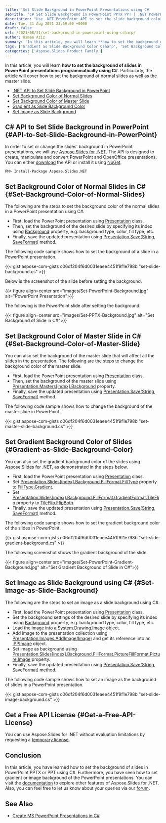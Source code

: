 ```yaml
---
title: 'Set Slide Background in PowerPoint Presentations using C#'
seoTitle: "C# Set Slide Background in PowerPoint PPTX PPT | .NET PowerPoint API"
description: "Use .NET PowerPoint API to set the slide background color in PowerPoint presentations using C# or VB.NET. Download source code."
date: Tue, 31 Aug 2021 23:59:00 +0000
draft: false
url: /2021/08/31/set-background-in-powerpoint-using-csharp/
author: Usman Aziz
summary: 'In this article, you will learn **how to set the background of slides in PowerPoint presentations programmatically using C#**. Particularly, the article will cover how to set the background of normal slides as well as the master slide.'
tags: ['Gradient as Slide Background Color Csharp', 'Set Background Color of Master Slide Csharp', 'Set Background Color of Normal Slides Csharp', 'Set Image as Slide Background Csharp']
categories: ['Aspose.Slides Product Family']
---
```


In this article, you will learn **how to set the background of slides in PowerPoint presentations programmatically using C#**. Particularly, the article will cover how to set the background of normal slides as well as the master slide.

*   [.NET API to Set Slide Background in PowerPoint][1]
*   [Set Background Color of Normal Slides][2]
*   [Set Background Color of Master Slide][3]
*   [Gradient as Slide Background Color][4]
*   [Set Image as Slide Background][5]

## C# API to Set Slide Background in PowerPoint {#API-to-Set-Slide-Background-in-PowerPoint}

In order to set or change the slides' background in PowerPoint presentations, we will use [Aspose.Slides for .NET][6]. The API is designed to create, manipulate and convert PowerPoint and OpenOffice presentations. You can either [download][7] the API or install it using [NuGet][8].

```
PM> Install-Package Aspose.Slides.NET
```

## Set Background Color of Normal Slides in C# {#Set-Background-Color-of-Normal-Slides}

The following are the steps to set the background color of the normal slides in a PowerPoint presentation using C#.

*   First, load the PowerPoint presentation using [Presentation][9] class.
*   Then, set the background of the desired slide by specifying its index using [Background][10] property, e.g. background type, color, fill type, etc.
*   Finally, save the updated presentation using [Presentation.Save(String, SaveFormat)][11] method.

The following code sample shows how to set the background of a slide in a PowerPoint presentation.

{{< gist aspose-com-gists c06df204f6d0031eaee4451f9f1e798b "set-slide-background.cs" >}}

Below is the screenshot of the slide before setting the background.



{{< figure align=center src="images/Set-PowerPoint-Background.jpg" alt="PowerPoint Presentation">}}


The following is the PowerPoint slide after setting the background.



{{< figure align=center src="images/Set-PPTX-Background.jpg" alt="Set Background of Slide in C#">}}


## Set Background Color of Master Slide in C# {#Set-Background-Color-of-Master-Slide}

You can also set the background of the master slide that will affect all the slides in the presentation. The following are the steps to change the background color of the master slide.

*   First, load the PowerPoint presentation using [Presentation][12] class.
*   Then, set the background of the master slide using [Presentation.Masters\[index\].Background][13] property.
*   Finally, save the updated presentation using [Presentation.Save(String, SaveFormat)][14] method.

The following code sample shows how to change the background of the master slide in PowerPoint.

{{< gist aspose-com-gists c06df204f6d0031eaee4451f9f1e798b "set-master-slide-background.cs" >}}

## Set Gradient Background Color of Slides {#Gradient-as-Slide-Background-Color}

You can also set the gradient background color of the slides using Aspose.Slides for .NET, as demonstrated in the steps below.

*   First, load the PowerPoint presentation using [Presentation][15] class.
*   Set [Presentation.Slides\[index\].Background.FillFormat.FillType][16] property to [FillType.Gradient][17].
*   Set [Presentation.Slides\[index\].Background.FillFormat.GradientFormat.TileFlip][18] property to [TileFlip.FlipBoth][19].
*   Finally, save the updated presentation using [Presentation.Save(String, SaveFormat)][20] method.

The following code sample shows how to set the gradient background color of the slides in PowerPoint.

{{< gist aspose-com-gists c06df204f6d0031eaee4451f9f1e798b "set-slide-gradient-background.cs" >}}

The following screenshot shows the gradient background of the slide.



{{< figure align=center src="images/Set-PowerPoint-Gradient-Background.jpg" alt="Set Gradient Background of Slide in C#">}}


## Set Image as Slide Background using C# {#Set-Image-as-Slide-Background}

The following are the steps to set an image as a slide background using C#.

*   First, load the PowerPoint presentation using [Presentation][21] class.
*   Set the background settings of the desired slide by specifying its index using [Background][22] property, e.g. background type, color, fill type, etc.
*   Load the image into a [System.Drawing.Image][23] object.
*   Add image to the presentation collection using [Presentation.Images.AddImage(Image)][24] and get its reference into an [IPPImage][25] object.
*   Set image as background using [Presentation.Slides\[index\].Background.FillFormat.PictureFillFormat.Picture.Image][26] property.
*   Finally, save the updated presentation using [Presentation.Save(String, SaveFormat)][27] method.

The following code sample shows how to set an image as the background of slides in a PowerPoint presentation.

{{< gist aspose-com-gists c06df204f6d0031eaee4451f9f1e798b "set-slide-image-background.cs" >}}

## Get a Free API License {#Get-a-Free-API-License}

You can use Aspose.Slides for .NET without evaluation limitations by requesting a [temporary license][28].

## Conclusion

In this article, you have learned how to set the background of slides in PowerPoint PPTX or PPT using C#. Furthermore, you have seen how to set gradient or image background of the PowerPoint presentations. You can visit the [documentation][29] to explore other features of Aspose.Slides for .NET. Also, you can feel free to let us know about your queries via our [forum][30].

## See Also

*   [Create MS PowerPoint Presentations in C#][31]




[1]: #API-to-Set-Slide-Background-in-PowerPoint
[2]: #Set-Background-Color-of-Normal-Slides
[3]: #Set-Background-Color-of-Master-Slide
[4]: #Gradient-as-Slide-Background-Color
[5]: #Set-Image-as-Slide-Background
[6]: https://products.aspose.com/slides/net/
[7]: https://downloads.aspose.com/slides/net/
[8]: https://www.nuget.org/packages/Aspose.Slides.NET
[9]: https://apireference.aspose.com/slides/net/aspose.slides/presentation
[10]: https://apireference.aspose.com/slides/net/aspose.slides/ibackground
[11]: https://apireference.aspose.com/slides/net/aspose.slides.presentation/save/methods/5
[12]: https://apireference.aspose.com/slides/net/aspose.slides/presentation
[13]: https://apireference.aspose.com/slides/net/aspose.slides/ibaseslide/properties/background
[14]: https://apireference.aspose.com/slides/net/aspose.slides.presentation/save/methods/5
[15]: https://apireference.aspose.com/slides/net/aspose.slides/presentation
[16]: https://apireference.aspose.com/slides/net/aspose.slides/ifillformat/properties/filltype
[17]: https://apireference.aspose.com/slides/net/aspose.slides/filltype
[18]: https://apireference.aspose.com/slides/net/aspose.slides/igradientformat/properties/tileflip
[19]: https://apireference.aspose.com/slides/net/aspose.slides/tileflip
[20]: https://apireference.aspose.com/slides/net/aspose.slides.presentation/save/methods/5
[21]: https://apireference.aspose.com/slides/net/aspose.slides/presentation
[22]: https://apireference.aspose.com/slides/net/aspose.slides/ibackground
[23]: https://docs.microsoft.com/en-us/dotnet/api/system.drawing.image
[24]: https://apireference.aspose.com/slides/net/aspose.slides.iimagecollection/addimage/methods/3
[25]: https://apireference.aspose.com/slides/net/aspose.slides/ippimage
[26]: https://apireference.aspose.com/slides/net/aspose.slides/islidespicture/properties/image
[27]: https://apireference.aspose.com/slides/net/aspose.slides.presentation/save/methods/5
[28]: https://purchase.aspose.com/temporary-license
[29]: https://docs.aspose.com/slides/net/developer-guide/
[30]: https://forum.aspose.com/
[31]: https://blog.aspose.com/2020/12/04/create-powerpoint-presentations-in-csharp/





